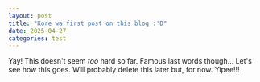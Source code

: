 ```yaml
---
layout: post
title: "Kore wa first post on this blog :'D"
date: 2025-04-27
categories: test
---
```


Yay! This doesn't seem *too* hard so far. Famous last words though... Let's see how this goes. Will probably delete this later but, for now. Yipee!!!
